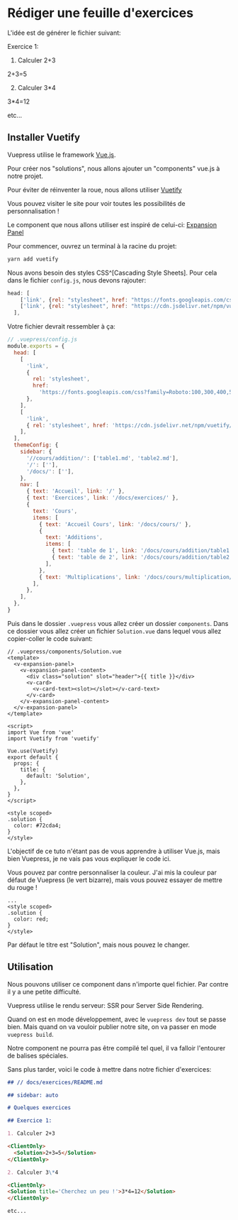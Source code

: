 # Rédiger une feuille d'exercices

L'idée est de générer le fichier suivant:

Exercice 1:

1. Calculer 2+3

<ClientOnly>
  <Solution>2+3=5</Solution>
</ClientOnly>

2. Calculer 3\*4

<ClientOnly>
<Solution title='Cherchez un peu avant de regarder la solution !'>3*4=12</Solution>
</ClientOnly>

etc...

## Installer Vuetify

Vuepress utilise le framework [Vue.js](https://fr.vuejs.org/).

Pour créer nos "solutions", nous allons ajouter un "components" vue.js à notre projet.

Pour éviter de réinventer la roue, nous allons utiliser [Vuetify](https://next.vuetifyjs.com/en/)

Vous pouvez visiter le site pour voir toutes les possibilités de personnalisation !

Le component que nous allons utiliser est inspiré de celui-ci: [Expansion Panel](https://next.vuetifyjs.com/en/components/expansion-panels)

Pour commencer, ouvrez un terminal à la racine du projet:

```bash
yarn add vuetify
```

Nous avons besoin des styles CSS^[Cascading Style Sheets]. Pour cela dans le fichier `config.js`, nous devons rajouter:

```javascript
head: [
    ['link', {rel: "stylesheet", href: "https://fonts.googleapis.com/css?family=Roboto:100,300,400,500,700,900|Material+Icons"}],
    ['link', {rel: "stylesheet", href: "https://cdn.jsdelivr.net/npm/vuetify/dist/vuetify.min.css"}],
  ],
```

Votre fichier devrait ressembler à ça:

```javascript
// .vuepress/config.js
module.exports = {
  head: [
    [
      'link',
      {
        rel: 'stylesheet',
        href:
          'https://fonts.googleapis.com/css?family=Roboto:100,300,400,500,700,900|Material+Icons',
      },
    ],
    [
      'link',
      { rel: 'stylesheet', href: 'https://cdn.jsdelivr.net/npm/vuetify/dist/vuetify.min.css' },
    ],
  ],
  themeConfig: {
    sidebar: {
      '//cours/addition/': ['table1.md', 'table2.md'],
      '/': [''],
      '/docs/': [''],
    },
    nav: [
      { text: 'Accueil', link: '/' },
      { text: 'Exercices', link: '/docs/exercices/' },
      {
        text: 'Cours',
        items: [
          { text: 'Accueil Cours', link: '/docs/cours/' },
          {
            text: 'Additions',
            items: [
              { text: 'table de 1', link: '/docs/cours/addition/table1.md' },
              { text: 'table de 2', link: '/docs/cours/addition/table2.md' },
            ],
          },
          { text: 'Multiplications', link: '/docs/cours/multiplication/tables-multiplication.md' },
        ],
      },
    ],
  },
}
```

Puis dans le dossier `.vuepress` vous allez créer un dossier `components`. Dans ce dossier vous allez créer un fichier `Solution.vue` dans lequel vous allez copier-coller le code suivant:

```vue
// .vuepress/components/Solution.vue
<template>
  <v-expansion-panel>
    <v-expansion-panel-content>
      <div class="solution" slot="header">{{ title }}</div>
      <v-card>
        <v-card-text><slot></slot></v-card-text>
      </v-card>
    </v-expansion-panel-content>
  </v-expansion-panel>
</template>

<script>
import Vue from 'vue'
import Vuetify from 'vuetify'

Vue.use(Vuetify)
export default {
  props: {
    title: {
      default: 'Solution',
    },
  },
}
</script>

<style scoped>
.solution {
  color: #72cda4;
}
</style>
```

L'objectif de ce tuto n'étant pas de vous apprendre à utiliser Vue.js, mais bien Vuepress, je ne vais pas vous expliquer le code ici.

Vous pouvez par contre personnaliser la couleur. J'ai mis la couleur par défaut de Vuepress (le vert bizarre), mais vous pouvez essayer de mettre du rouge !

```vue
...
<style scoped>
.solution {
  color: red;
}
</style>
```

Par défaut le titre est "Solution", mais nous pouvez le changer.

## Utilisation

Nous pouvons utiliser ce component dans n'importe quel fichier. Par contre il y a une petite difficulté.

Vuepress utilise le rendu serveur: SSR pour Server Side Rendering.

Quand on est en mode développement, avec le `vuepress dev` tout se passe bien. Mais quand on va vouloir publier notre site, on va passer en mode `vuepress build`.

Notre component ne pourra pas être compilé tel quel, il va falloir l'entourer de balises spéciales.

Sans plus tarder, voici le code à mettre dans notre fichier d'exercices:

```md
## // docs/exercices/README.md

## sidebar: auto

# Quelques exercices

## Exercice 1:

1. Calculer 2+3

<ClientOnly>
  <Solution>2+3=5</Solution>
</ClientOnly>

2. Calculer 3\*4

<ClientOnly>
<Solution title='Cherchez un peu !'>3*4=12</Solution>
</ClientOnly>

etc...
```
